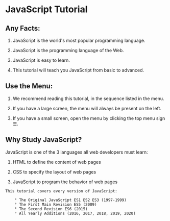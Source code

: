 # JavaScript Tutorial

## Any Facts:

1. JavaScript is the world's most popular programming language.

2. JavaScript is the programming language of the Web.

3. JavaScript is easy to learn.

4. This tutorial will teach you JavaScript from basic to advanced.

## Use the Menu:

1. We recommend reading this tutorial, in the sequence listed in the menu.

2. If you have a large screen, the menu will always be present on the left.

3. If you have a small screen, open the menu by clicking the top menu sign ☰.

## Why Study JavaScript?

JavaScript is one of the 3 languages all web developers must learn:

1. HTML to define the content of web pages

2. CSS to specify the layout of web pages

3. JavaScript to program the behavior of web pages

```
This tutorial covers every version of JavaScript:

    ° The Original JavaScript ES1 ES2 ES3 (1997-1999)
    ° The First Main Revision ES5 (2009)
    ° The Second Revision ES6 (2015)
    ° All Yearly Additions (2016, 2017, 2018, 2019, 2020)
```
